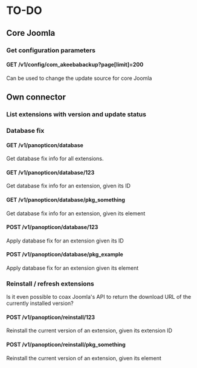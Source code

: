 # TO-DO

## Core Joomla

### Get configuration parameters

#### GET /v1/config/com_akeebabackup?page[limit]=200

Can be used to change the update source for core Joomla

## Own connector

### List extensions with version and update status

### Database fix

#### GET /v1/panopticon/database

Get database fix info for all extensions.

#### GET /v1/panopticon/database/123

Get database fix info for an extension, given its ID

#### GET /v1/panopticon/database/pkg_something

Get database fix info for an extension, given its element

#### POST /v1/panopticon/database/123 

Apply database fix for an extension given its ID

#### POST /v1/panopticon/database/pkg_example

Apply database fix for an extension given its element

### Reinstall / refresh extensions

Is it even possible to coax Joomla's API to return the download URL of the currently installed version?

#### POST /v1/panopticon/reinstall/123

Reinstall the current version of an extension, given its extension ID

#### POST /v1/panopticon/reinstall/pkg_something

Reinstall the current version of an extension, given its element